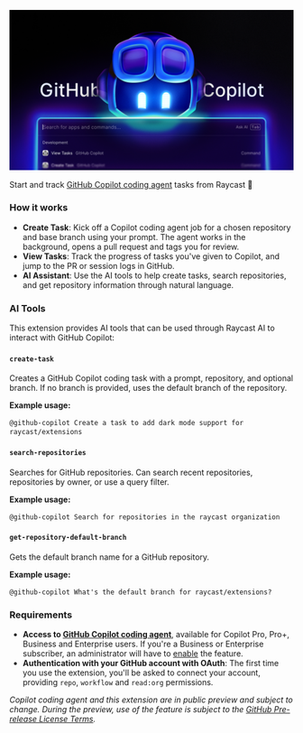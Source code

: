 ![GitHub Copilot](./media/github-copilot.png)

Start and track [GitHub Copilot coding agent](https://docs.github.com/en/enterprise-cloud@latest/copilot/concepts/coding-agent/coding-agent) tasks from Raycast 🤖

### How it works

- **Create Task**: Kick off a Copilot coding agent job for a chosen repository and base branch using your prompt. The agent works in the background, opens a pull request and tags you for review.
- **View Tasks**: Track the progress of tasks you've given to Copilot, and jump to the PR or session logs in GitHub.
- **AI Assistant**: Use the AI tools to help create tasks, search repositories, and get repository information through natural language.

### AI Tools

This extension provides AI tools that can be used through Raycast AI to interact with GitHub Copilot:

#### `create-task`
Creates a GitHub Copilot coding task with a prompt, repository, and optional branch. If no branch is provided, uses the default branch of the repository.

**Example usage:**
```
@github-copilot Create a task to add dark mode support for raycast/extensions
```

#### `search-repositories`
Searches for GitHub repositories. Can search recent repositories, repositories by owner, or use a query filter.

**Example usage:**
```
@github-copilot Search for repositories in the raycast organization
```

#### `get-repository-default-branch`
Gets the default branch name for a GitHub repository.

**Example usage:**
```
@github-copilot What's the default branch for raycast/extensions?
```

### Requirements

- **Access to [GitHub Copilot coding agent](https://docs.github.com/en/enterprise-cloud@latest/copilot/concepts/coding-agent/coding-agent)**, available for Copilot Pro, Pro+, Business and Enterprise users. If you're a Business or Enterprise subscriber, an administrator will have to [enable](https://docs.github.com/en/enterprise-cloud@latest/copilot/concepts/coding-agent/enable-coding-agent) the feature.
- **Authentication with your GitHub account with OAuth**: The first time you use the extension, you'll be asked to connect your account, providing `repo`, `workflow` and `read:org` permissions.

*Copilot coding agent and this extension are in public preview and subject to change. During the preview, use of the feature is subject to the [GitHub Pre-release License Terms](https://docs.github.com/en/site-policy/github-terms/github-pre-release-license-terms).*
